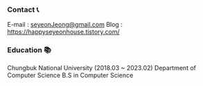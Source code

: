 
### Contact 📞
E-mail : seyeonJeong@gmail.com
Blog : https://happyseyeonhouse.tistory.com/

### Education 📚
Chungbuk National University (2018.03 ~ 2023.02)
Department of Computer Science
B.S in Computer Science

